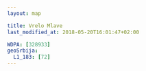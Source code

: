 ```yaml
---
layout: map

title: Vrelo Mlave
last_modified_at: 2018-05-20T16:01:47+02:00

WDPA: [328933]
geoSrbija:
  L1_183: [72]
---
```

